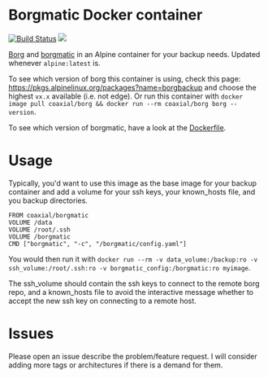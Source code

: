 # Borgmatic Docker container
[![Build Status](https://travis-ci.org/coaxial/docker-borgmatic-container.svg?branch=master)](https://travis-ci.org/coaxial/docker-borgmatic-container) [![](https://images.microbadger.com/badges/image/coaxial/borgmatic.svg)](https://microbadger.com/images/coaxial/borgmatic "Get your own image badge on microbadger.com")

[Borg](https://borgbackup.readthedocs.io/) and [borgmatic](https://torsion.org/borgmatic/) in an Alpine container for your backup needs. Updated whenever `alpine:latest`  is.

To see which version of borg this container is using, check this page: https://pkgs.alpinelinux.org/packages?name=borgbackup and choose the highest `vx.x` available (i.e. not edge). Or run this container with `docker image pull coaxial/borg && docker run --rm coaxial/borg borg --version`.

To see which version of borgmatic, have a look at the [Dockerfile](https://github.com/coaxial/docker-borgmatic-container/blob/master/Dockerfile#L2).

# Usage

Typically, you'd want to use this image as the base image for your backup container and add a volume for your ssh keys, your known_hosts file, and you backup directories.

```
FROM coaxial/borgmatic
VOLUME /data
VOLUME /root/.ssh
VOLUME /borgmatic
CMD ["borgmatic", "-c", "/borgmatic/config.yaml"]
```

You would then run it with `docker run --rm -v data_volume:/backup:ro -v ssh_volume:/root/.ssh:ro -v borgmatic_config:/borgmatic:ro myimage`.

The ssh_volume should contain the ssh keys to connect to the remote borg repo, and a known_hosts file to avoid the interactive message whether to accept the new ssh key on connecting to a remote host.

# Issues

Please open an issue describe the problem/feature request. I will consider adding more tags or architectures if there is a demand for them.
